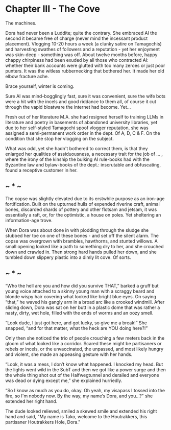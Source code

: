 
# Chapter III - The Cove

The machines.

Dora had never been a Luddite; quite the contrary. She embraced AI the second it became free of charge (never mind the incessant product placement). Vlogging 10-20 hours a week (a clunky satire on Tamagochis) and harvesting swathes of followers and a reputation - yet her enjoyment was skin-deep - something was off. About twelve months before, happy chappy chirpiness had been exuded by all those who contracted AI: whether their bank accounts were glutted with too many zeroes or just poor punters. It was the witless rubbernecking that bothered her. It made her old elbow fracture ache. 

Brace yourself, winter is coming. 

Sure AI was mind-bogglingly fast, sure it was convenient, sure the wife bots were a hit with the incels and good riddance to them all, of course it cut through the vapid bloatware the internet had become. Yet...

<!-- Rewrite all this; she's making Tamagotchis to elevate this fact. To shut her up, she's given the job in the Ministry. She has to take the job on condition that she stop with the vlogging. 

The fantasies the AI simulacra regurgitated for us were precision tailored to our individual most base needs and humours. What makes us human? AI not being human will help us define this elusive quandary. 

The love for make-believe - to aspire - is one of humanity's most intrinsic talents; pivotal to our self-awareness. Yet our penchant for make-believe has a Dark Side. We can appoint it to cloak our weaknesses; fritter away our our desperation when the reality of our paltry existence: solitary, poor, nasty, brutish, and short becomes an inescapable nightmare. Then too it can help us hide our failure to face our feebleness 

The robots simply had no ideal, no motivation, no inkling, no vestige of reality, no proprioception, no feedback loop into reality. The Tamagochis she spoofed were good for a few thousand likes; yet they were a figment of an automaton's ham-fisted and myopic Nebuchadnezzar’s statue, moulded from wallows of junk on the internet - and truth or reality not notably different from myth or Marvel. 

Of course, the AI-missionaries would account for every vagary or glitch with an addition to the convoluted rule books and principles to govern the automatons. After seventy-odd years only vestiges of the nimble three rules of Asimov were traceble in the AI protocols. 

--> 

Fresh out of her literature M.A. she had resigned herself to training LLMs in literature and poetry in basements of abandoned university libraries, yet due to her self-styled Tamagochi spoof vlogger reputation, she was assigned a semi-permanent work order in the dept. Of A, D, C & F. On the condition that she stop her vlogging on the subject. 

What was odd, yet she hadn't bothered to correct them, is that they enlarged her qualities of assiduousness, a necessary trait for the job of ...
, where the irony of the kinship the bulking AI rule-books had with the Byzantine law and bylaw-books of the dept.: inscrutable and obfuscating, found a receptive customer in her. 

##      ~ * ~

The copse was slightly elevated due to its erstwhile purpose as an iron-age fortification. Built on the upturned hulls of expended riverine craft, animal bones, discarded shards of pottery and other flotsam and jetsam, it was essentially a raft, or, for the optimistic, a house on poles. Yet sheltering an information-age trove. 

When Dora was about done in with plodding through the sludge she stubbed her toe on one of these bones - and set off the silent alarm. The copse was overgrown with brambles, hawthorns, and stunted willows. A small opening looked like a path to something dry to her, and she crouched down and crawled in. Then strong hard hands pulled her down, and she tumbled down slippery plastic into a dimly lit cove. Of sorts. 

##      ~ * ~

“Who the hell are you and how did you survive THAT,” barked a gruff but young voice attached to a skinny young man with a scraggy beard and blonde wispy hair covering what looked like bright blue eyes. On saying “that,” he waved his gangly arm in a broad arc like a crooked windmill. After sliding down, Dora was sat on her butt in a plastic dome that was rather a nasty, dirty, wet hole, filled with the ends of worms and an oozy smell.

 “Look dude, I just got here, and got lucky, so give me a break!” She snapped, “and for that matter, what the heck are YOU doing here?!” 
 
Only then she noticed the trio of people crouching a few meters back in the gloom of what looked like a corridor. Scared these might be partisaners or rebels or incels, or the unvaccinated, the unpassed, and most likely hungry and violent, she made an appeasing gesture with her hands. 

“Look, it was a mess, I don’t know what happened. I knocked my head. But the lights went wild in the SubT and then we got like a power surge and then the whole thing shot out of the Halfwegtunnel and derailed and everyone was dead or dying except me,” she explained hurriedly. 

“So I know as much as you do, okay. Oh yeah, my visapass I tossed into the fire, so I'm nobody now. By the way, my name’s Dora, and you…?" she extended her right hand. 

The dude looked relieved, smiled a skewed smile and extended his right hand and said, "My name is Tako, welcome to the Houtrakkers, this partisaner Houtrakkers Hole, Dora."
